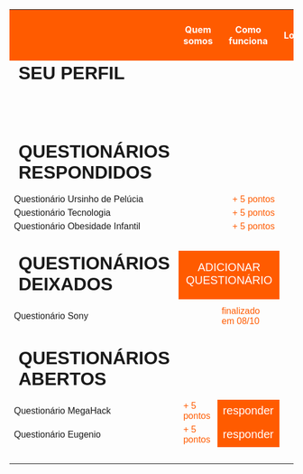 <html>
<body>
	<table>
		  <tbody>
			  <tr height="90">
				  <th width="2000" style="background-color:#FF5B00"> </th>
				  <th width="175" style="color: white; background-color:#FF5B00"> Quem somos </th>
				  <th width="175" style="color: white; background-color:#FF5B00"> Como funciona </th>
				  <th width="175" style="color: white; background-color:#FF5B00"> Login </th>
			  </tr>
			  <tr> 
				  <td style="font-size:200%; font-family:arial"> <b> SEU PERFIL </b> </td> 
			  </tr>
			<tr height="90"> </tr>
			<tr> 
				<td style="font-size:200%; font-family:arial"> <b> QUESTIONÁRIOS RESPONDIDOS </b> </td> 
			</tr>
			<tr height="10"> </tr>
			<tr> 
				<td style="font-size:100%; font-family:arial"> Questionário Ursinho de Pelúcia </td> 
				<td> </td>
				<td align="right" style="font-size:100%; font-family:arial; color:#FF5B00"> + 5 pontos </td> 
			</tr>
			<tr> 
				<td style="font-size:100%; font-family:arial"> Questionário Tecnologia </td> 
				<td> </td>
				<td align="right" style="font-size:100%; font-family:arial; color:#FF5B00"> + 5 pontos </td> 
			</tr>
			<tr> 
				<td style="font-size:100%; font-family:arial"> Questionário Obesidade Infantil </td> 
				<td> </td>
				<td align="right" style="font-size:100%; font-family:arial; color:#FF5B00"> + 5 pontos </td> 
			</tr>
			<tr height="30"> </tr>
			<tr> 
				<td style="font-size:200%; font-family:arial"> <b> QUESTIONÁRIOS DEIXADOS </b> </td> 
				<td colspan="2" style="background-color:#FF5B00; font-size:125%; font-family:arial; text-align:center; color:#FFFFFF"> ADICIONAR QUESTIONÁRIO </td>
			</tr>
			<tr height="10"> </tr>
			<tr> 
				<td style="font-size:100%; font-family:arial"> Questionário Sony </td> 
				<td> </td>
				<td style="font-size:100%; font-family:arial; color:#FF5B00"> finalizado em 08/10 </td> 
			</tr>
			<tr height="30"> </tr>
			<tr> 
			<tr> 
				<td style="font-size:200%; font-family:arial"> <b> QUESTIONÁRIOS ABERTOS </b> </td> 
			</tr>
			<tr height="10"> </tr>
			<tr> 
				<td style="font-size:100%; font-family:arial"> Questionário MegaHack </td> 
				<td style="font-size:100%; font-family:arial; color:#FF5B00"> + 5 pontos </td> 
				<td width="150" style="background-color:#FF5B00; font-size:125%; font-family:arial; text-align:center; color:#FFFFFF"> responder </td>
			</tr>
			<tr> 
				<td style="font-size:100%; font-family:arial"> Questionário Eugenio </td> 
				<td style="font-size:100%; font-family:arial; color:#FF5B00"> + 5 pontos </td> 
				<td width="150" style="background-color:#FF5B00; font-size:125%; font-family:arial; text-align:center; color:#FFFFFF"> responder </td>
			</tr>
			<tr height="30"> </tr>
		</tbody>
	</table>
</body>
</html>
